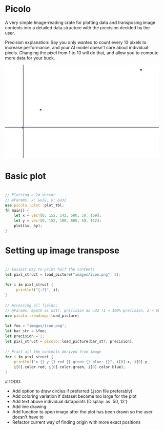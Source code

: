# Picolo
A very simple Image-reading crate for plotting data and transposing image contents into a detailed data structure with the precision decided by the user.

Precision explanation: Say you only wanted to count every 10 pixels to increase performance, and your AI model doesn't care about individual pixels. Changing the pixel from 1 to 10 will do that, and allow you to compute more data for your buck.

![plot](images/plot.png)

# Basic plot

```rust

// Plotting a 2d Vector
// @Params: x: &u32, y: &u32
use picolo::plot::plot_tbl;
fn main() {
    let x = vec![0, 152, 142, 500, 50, 169];
    let y = vec![0, 152, 100, 600, 50, 152];
    plot(&x, &y);
}
```

# Setting up image transpose

```rust

// Easiest way to print half the contents
let pixl_struct = load_picture("images/icon.png", 2);

for i in pixl_struct {
     println!("{:?}", i); 
}

// Accessing all fields:
// @Params: &path as &str, precision as u32 (1 = 100% precision, 2 = 50%, ...)  
use picolo::readimg::load_picture;

let foo = "images/icon.png"; 
let bar_str = &foo;
let precision = 1;
let pixl_struct = picolo::load_picture(bar_str, precision);

// Print all the contents derived from image
for i in pixl_struct {
    println!("x {} y {} red {} green {} blue: {}", i[0].x, i[0].y, 
    i[0].color.red, i[0].color.green, i[0].color.blue);
}

```

#TODO:
* Add option to draw circles if preferred (.json file preferably)
* Add coloring variation if dataset become too large for the plot
* Add text above individual datapoints (Display: as '50, 12')
* Add line drawing
* Add function to open image after the plot has been drawn so the user doesn't have to
* Refactor current way of finding origin with more exact positions
